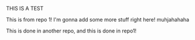 
THIS IS A TEST

This is from repo 1!
I'm gonna add some more stuff right here! muhjahahaha

This is done in another repo, and this is done in repo1!
